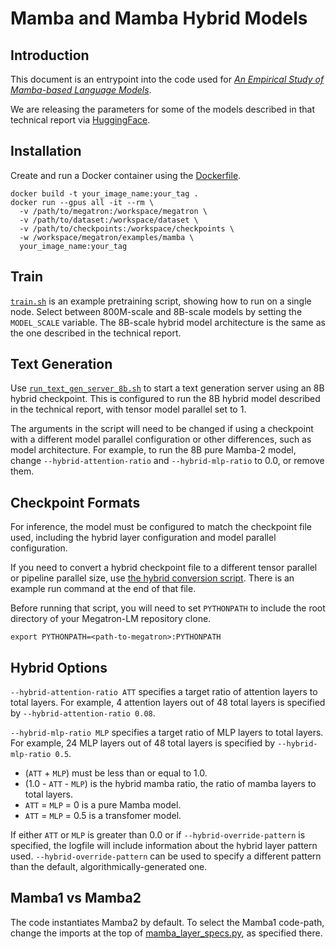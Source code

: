 # Mamba and Mamba Hybrid Models

## Introduction

This document is an entrypoint into the code used for
<em>[An Empirical Study of Mamba-based Language Models](https://arxiv.org/abs/2406.07887)</em>.

We are releasing the parameters for some of the models described in that
technical report via
[HuggingFace](https://huggingface.co/collections/nvidia/ssms-666a362c5c3bb7e4a6bcfb9c).

## Installation

Create and run a Docker container using the [Dockerfile](./Dockerfile).

```
docker build -t your_image_name:your_tag .
docker run --gpus all -it --rm \
  -v /path/to/megatron:/workspace/megatron \
  -v /path/to/dataset:/workspace/dataset \
  -v /path/to/checkpoints:/workspace/checkpoints \
  -w /workspace/megatron/examples/mamba \
  your_image_name:your_tag
```

## Train

[`train.sh`](./train.sh) is an example pretraining script, showing how to run on
a single node. Select between 800M-scale and 8B-scale models by setting the
`MODEL_SCALE` variable. The 8B-scale hybrid model architecture is the same as
the one described in the technical report.

## Text Generation

Use [`run_text_gen_server_8b.sh`](./run_text_gen_server_8b.sh) to start a text
generation server using an 8B hybrid checkpoint. This is configured to run the
8B hybrid model described in the technical report, with tensor model parallel
set to 1.

The arguments in the script will need to be changed if using a checkpoint with a
different model parallel configuration or other differences, such as model
architecture. For example, to run the 8B pure Mamba-2 model, change
`--hybrid-attention-ratio` and `--hybrid-mlp-ratio` to 0.0, or remove them.

## Checkpoint Formats

For inference, the model must be configured to match the checkpoint file used,
including the hybrid layer configuration and model parallel configuration.

If you need to convert a hybrid checkpoint file to a different tensor parallel
or pipeline parallel size, use
[the hybrid conversion script](../../tools/checkpoint/hybrid_conversion.py).
There is an example run command at the end of that file.

Before running that script, you will need to set `PYTHONPATH` to include the
root directory of your Megatron-LM repository clone.

```
export PYTHONPATH=<path-to-megatron>:PYTHONPATH
```

## Hybrid Options

`--hybrid-attention-ratio ATT` specifies a target ratio of attention layers
to total layers. For example, 4 attention layers out of 48 total layers is
specified by `--hybrid-attention-ratio 0.08`.

`--hybrid-mlp-ratio MLP` specifies a target ratio of MLP layers to total
layers. For example, 24 MLP layers out of 48 total layers is specified by
`--hybrid-mlp-ratio 0.5`.

* (`ATT` + `MLP`) must be less than or equal to 1.0.
* (1.0 - `ATT` - `MLP`) is the hybrid mamba ratio, the ratio of mamba layers to
total layers.
* `ATT` = `MLP` = 0 is a pure Mamba model.
* `ATT` = `MLP` = 0.5 is a transfomer model.

If either `ATT` or `MLP` is greater than 0.0 or if `--hybrid-override-pattern`
is specified, the logfile will include information about the hybrid layer
pattern used. `--hybrid-override-pattern` can be used to specify a different
pattern than the default, algorithmically-generated one.

## Mamba1 vs Mamba2

The code instantiates Mamba2 by default. To select the Mamba1 code-path, change
the imports at the top of
[mamba_layer_specs.py](../../megatron/core/models/mamba/mamba_layer_specs.py),
as specified there.

